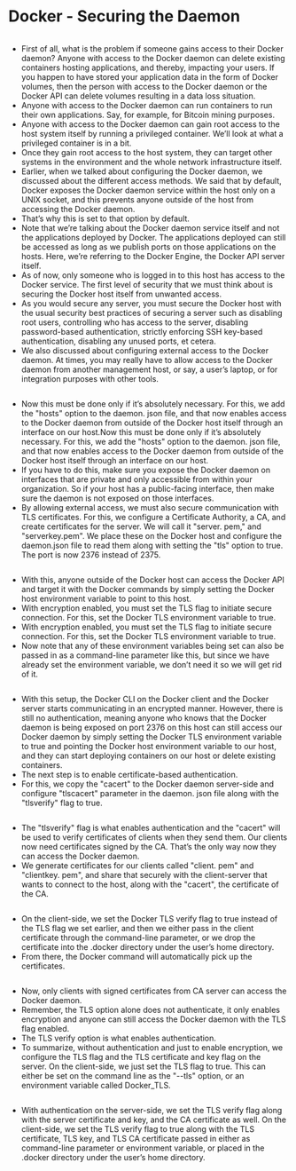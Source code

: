 # Docker - Securing the Daemon

<figure><img src="../.gitbook/assets/image (10).png" alt=""><figcaption></figcaption></figure>

* First of all, what is the problem if someone gains access to their Docker daemon? Anyone with access to the Docker daemon can delete existing containers hosting applications, and thereby, impacting your users. If you happen to have stored your application data in the form of Docker volumes, then the person with access to the Docker daemon or the Docker API can delete volumes resulting in a data loss situation.
* Anyone with access to the Docker daemon can run containers to run their own applications. Say, for example, for Bitcoin mining purposes.
* Anyone with access to the Docker daemon can gain root access to the host system itself by running a privileged container. We’ll look at what a privileged container is in a bit.
* Once they gain root access to the host system, they can target other systems in the environment and the whole network infrastructure itself.
* Earlier, when we talked about configuring the Docker daemon, we discussed about the different access methods. We said that by default, Docker exposes the Docker daemon service within the host only on a UNIX socket, and this prevents anyone outside of the host from accessing the Docker daemon.
* That’s why this is set to that option by default.
* Note that we’re talking about the Docker daemon service itself and not the applications deployed by Docker. The applications deployed can still be accessed as long as we publish ports on those applications on the hosts. Here, we’re referring to the Docker Engine, the Docker API server itself.
* As of now, only someone who is logged in to this host has access to the Docker service. The first level of security that we must think about is securing the Docker host itself from unwanted access.
* As you would secure any server, you must secure the Docker host with the usual security best practices of securing a server such as disabling root users, controlling who has access to the server, disabling password-based authentication, strictly enforcing SSH key-based authentication, disabling any unused ports, et cetera.
* We also discussed about configuring external access to the Docker daemon. At times, you may really have to allow access to the Docker daemon from another management host, or say, a user’s laptop, or for integration purposes with other tools.

<figure><img src="../.gitbook/assets/image (11).png" alt=""><figcaption></figcaption></figure>

* Now this must be done only if it’s absolutely necessary. For this, we add the "hosts" option to the daemon. json file, and that now enables access to the Docker daemon from outside of the Docker host itself through an interface on our host.Now this must be done only if it’s absolutely necessary. For this, we add the "hosts" option to the daemon. json file, and that now enables access to the Docker daemon from outside of the Docker host itself through an interface on our host.
* If you have to do this, make sure you expose the Docker daemon on interfaces that are private and only accessible from within your organization. So if your host has a public-facing interface, then make sure the daemon is not exposed on those interfaces.
* By allowing external access, we must also secure communication with TLS certificates. For this, we configure a Certificate Authority, a CA, and create certificates for the server. We will call it "server. pem," and "serverkey.pem". We place these on the Docker host and configure the daemon.json file to read them along with setting the "tls" option to true. The port is now 2376 instead of 2375.

<figure><img src="../.gitbook/assets/image (12).png" alt=""><figcaption></figcaption></figure>

* With this, anyone outside of the Docker host can access the Docker API and target it with the Docker commands by simply setting the Docker host environment variable to point to this host.
* With encryption enabled, you must set the TLS flag to initiate secure connection. For this, set the Docker TLS environment variable to true.
* With encryption enabled, you must set the TLS flag to initiate secure connection. For this, set the Docker TLS environment variable to true.
* Now note that any of these environment variables being set can also be passed in as a command-line parameter like this, but since we have already set the environment variable, we don’t need it so we will get rid of it.

<figure><img src="../.gitbook/assets/image (13).png" alt=""><figcaption></figcaption></figure>

* With this setup, the Docker CLI on the Docker client and the Docker server starts communicating in an encrypted manner. However, there is still no authentication, meaning anyone who knows that the Docker daemon is being exposed on port 2376 on this host can still access our Docker daemon by simply setting the Docker TLS environment variable to true and pointing the Docker host environment variable to our host, and they can start deploying containers on our host or delete existing containers.
* The next step is to enable certificate-based authentication.
* &#x20;For this, we copy the "cacert" to the Docker daemon server-side and configure "tlscacert" parameter in the daemon. json file along with the "tlsverify" flag to true.

<figure><img src="../.gitbook/assets/image (14).png" alt=""><figcaption></figcaption></figure>

* The "tlsverify" flag is what enables authentication and the "cacert" will be used to verify certificates of clients when they send them. Our clients now need certificates signed by the CA. That’s the only way now they can access the Docker daemon.
* We generate certificates for our clients called "client. pem" and "clientkey. pem", and share that securely with the client-server that wants to connect to the host, along with the "cacert", the certificate of the CA.

<figure><img src="../.gitbook/assets/image (15).png" alt=""><figcaption></figcaption></figure>

* On the client-side, we set the Docker TLS verify flag to true instead of the TLS flag we set earlier, and then we either pass in the client certificate through the command-line parameter, or we drop the certificate into the .docker directory under the user’s home directory.
* From there, the Docker command will automatically pick up the certificates.

<figure><img src="../.gitbook/assets/image (16).png" alt=""><figcaption></figcaption></figure>

* Now, only clients with signed certificates from CA server can access the Docker daemon.
* Remember, the TLS option alone does not authenticate, it only enables encryption and anyone can still access the Docker daemon with the TLS flag enabled.
* The TLS verify option is what enables authentication.&#x20;
* To summarize, without authentication and just to enable encryption, we configure the TLS flag and the TLS certificate and key flag on the server. On the client-side, we just set the TLS flag to true. This can either be set on the command line as the "--tls" option, or an environment variable called Docker\_TLS.

<figure><img src="../.gitbook/assets/image (17).png" alt=""><figcaption></figcaption></figure>

* With authentication on the server-side, we set the TLS verify flag along with the server certificate and key, and the CA certificate as well. On the client-side, we set the TLS verify flag to true along with the TLS certificate, TLS key, and TLS CA certificate passed in either as command-line parameter or environment variable, or placed in the .docker directory under the user’s home directory.

<figure><img src="../.gitbook/assets/image (18).png" alt=""><figcaption></figcaption></figure>
